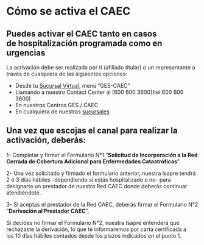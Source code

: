 # Cómo se activa el CAEC

## Puedes activar el CAEC tanto en casos de hospitalización programada como en urgencias

La activación debe ser realizada por ti (afiliado titular) o un representante a través de cualquiera de las siguientes opciones:

-   Desde tu [Sucursal Virtual](https://login.isaprebanmedica.cl/login), menú “GES-CAEC”
-   Llamando a nuestro Contact Center al [600 600 3600](tel:600 600 3600)
-   En nuestros Centros GES / CAEC
-   En cualquiera de nuestras [sucursales](https://www.banmedica.cl/sucursales/)

## Una vez que escojas el canal para realizar la activación, deberás:

 1-  Completar y firmar el Formulario N°1 “**Solicitud de Incorporación a la Red Cerrada de Cobertura Adicional para Enfermedades Catastróficas**”.

2- Una vez solicitado y firmado el formulario anterior, nuestra Isapre tendrá 2 ó 3 días hábiles -dependiendo si estás hospitalizado o no- para designarte un prestador de nuestra Red CAEC donde deberás continuar atendiéndote.

3- Si aceptas el prestador de la Red CAEC, deberás firmar el Formulario N°2 “**Derivación al Prestador CAEC**”.

Si decides no firmar el Formulario N°2, nuestra Isapre entenderá que rechazaste la derivación, lo que te informaremos por carta certificada a los 10 días hábiles contados desde los plazos indicados en el punto 1.